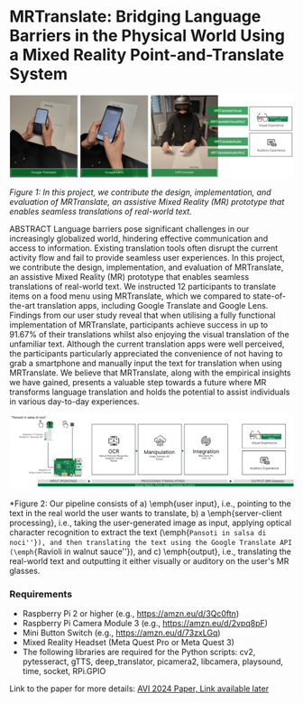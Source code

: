 # MRTranslate: Bridging Language Barriers in the Physical World Using a Mixed Reality Point-and-Translate System

![In this project, we contribute the design, implementation, and evaluation of MRTranslate, an assistive Mixed Reality (MR) prototype that enables seamless translations of real-world text.](/Figures/MRTranslate.PNG?raw=true "In this project, we contribute the design, implementation, and evaluation of MRTranslate, an assistive Mixed Reality (MR) prototype that enables seamless translations of real-world text.")

*Figure 1: In this project, we contribute the design, implementation, and evaluation of MRTranslate, an assistive Mixed Reality (MR) prototype that enables seamless translations of real-world text.*

ABSTRACT Language barriers pose significant challenges in our increasingly globalized world, hindering effective communication and access to information. Existing translation tools often disrupt the current activity flow and fail to provide seamless user experiences. In this project, we contribute the design, implementation, and evaluation of MRTranslate, an assistive Mixed Reality (MR) prototype that enables seamless translations of real-world text. We instructed 12 participants to translate items on a food menu using MRTranslate, which we compared to state-of-the-art translation apps, including Google Translate and Google Lens. Findings from our user study reveal that when utilising a fully functional implementation of MRTranslate, participants achieve success in up to 91.67% of their translations whilst also enjoying the visual translation of the unfamiliar text. Although the current translation apps were well perceived, the participants particularly appreciated the convenience of not having to grab a smartphone and manually input the text for translation when using MRTranslate. We believe that MRTranslate, along with the empirical insights we have gained, presents a valuable step towards a future where MR transforms language translation and holds the potential to assist individuals in various day-to-day experiences.


![The figure shows the experience pipeline of MRTranslate.](/Figures/overview_pipeline.png?raw=true "The figure shows the experience pipeline of MRTranslate.")

*Figure 2: Our pipeline consists of a) \emph{user input}, i.e., pointing to the text in the real world the user wants to translate, b) a \emph{server-client processing}, i.e., taking the user-generated image as input, applying optical character recognition to extract the text (\emph{``Pansoti in salsa di noci''}), and then translating the text using the Google Translate API (\emph{``Ravioli in walnut sauce''}), and c) \emph{output}, i.e., translating the real-world text and outputting it either visually or auditory on the user's MR glasses.

### Requirements
* Raspberry Pi 2 or higher (e.g., https://amzn.eu/d/3Qc0ftn)
* Raspberry Pi Camera Module 3 (e.g., https://amzn.eu/d/2vpq8pF)
* Mini Button Switch (e.g., https://amzn.eu/d/73zxLGq)
* Mixed Reality Headset (Meta Quest Pro or Meta Quest 3)
* The following libraries are required for the Python scripts: cv2, pytesseract, gTTS, deep_translator, picamera2, libcamera, playsound, time, socket, RPi.GPIO

Link to the paper for more details:  [AVI 2024 Paper, Link available later](https://dx.doi.org/TODO)



  
